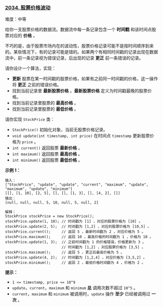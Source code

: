 ### [2034\. 股票价格波动](https://leetcode.cn/problems/stock-price-fluctuation/)

难度：中等

给你一支股票价格的数据流。数据流中每一条记录包含一个 **时间戳** 和该时间点股票对应的 **价格** 。

不巧的是，由于股票市场内在的波动性，股票价格记录可能不是按时间顺序到来的。某些情况下，有的记录可能是错的。如果两个有相同时间戳的记录出现在数据流中，前一条记录视为错误记录，后出现的记录 **更正** 前一条错误的记录。

请你设计一个算法，实现：

-   **更新** 股票在某一时间戳的股票价格，如果有之前同一时间戳的价格，这一操作将 **更正** 之前的错误价格。
-   找到当前记录里 **最新股票价格** 。**最新股票价格** 定义为时间戳最晚的股票价格。
-   找到当前记录里股票的 **最高价格** 。
-   找到当前记录里股票的 **最低价格** 。

请你实现 `StockPrice` 类：

-   `StockPrice()` 初始化对象，当前无股票价格记录。
-   `void update(int timestamp, int price)` 在时间点 `timestamp` 更新股票价格为 `price` 。
-   `int current()` 返回股票 **最新价格** 。
-   `int maximum()` 返回股票 **最高价格** 。
-   `int minimum()` 返回股票 **最低价格** 。

**示例 1：**

```
输入：
["StockPrice", "update", "update", "current", "maximum", "update", "maximum", "update", "minimum"]
[[], [1, 10], [2, 5], [], [], [1, 3], [], [4, 2], []]
输出：
[null, null, null, 5, 10, null, 5, null, 2]

解释：
StockPrice stockPrice = new StockPrice();
stockPrice.update(1, 10); // 时间戳为 [1] ，对应的股票价格为 [10] 。
stockPrice.update(2, 5);  // 时间戳为 [1,2] ，对应的股票价格为 [10,5] 。
stockPrice.current();     // 返回 5 ，最新时间戳为 2 ，对应价格为 5 。
stockPrice.maximum();     // 返回 10 ，最高价格的时间戳为 1 ，价格为 10 。
stockPrice.update(1, 3);  // 之前时间戳为 1 的价格错误，价格更新为 3 。
                          // 时间戳为 [1,2] ，对应股票价格为 [3,5] 。
stockPrice.maximum();     // 返回 5 ，更正后最高价格为 5 。
stockPrice.update(4, 2);  // 时间戳为 [1,2,4] ，对应价格为 [3,5,2] 。
stockPrice.minimum();     // 返回 2 ，最低价格时间戳为 4 ，价格为 2 。
```

**提示：**

-   `1 <= timestamp, price <= 10^9`
-   `update`，`current`，`maximum` 和 `minimum` **总** 调用次数不超过 `10^5` 。
-   `current`，`maximum` 和 `minimum` 被调用时，`update` 操作 **至少** 已经被调用过 **一次** 。
